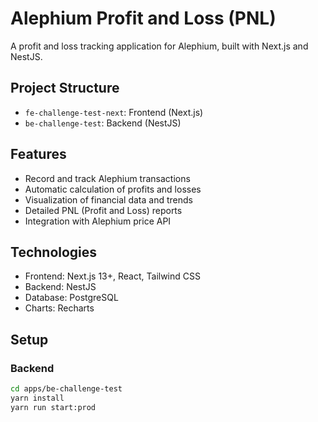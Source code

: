 # Alephium Profit and Loss (PNL)

A profit and loss tracking application for Alephium, built with Next.js and NestJS.

## Project Structure

- `fe-challenge-test-next`: Frontend (Next.js)
- `be-challenge-test`: Backend (NestJS)

## Features

- Record and track Alephium transactions
- Automatic calculation of profits and losses
- Visualization of financial data and trends
- Detailed PNL (Profit and Loss) reports
- Integration with Alephium price API

## Technologies

- Frontend: Next.js 13+, React, Tailwind CSS
- Backend: NestJS
- Database: PostgreSQL
- Charts: Recharts

## Setup

### Backend

```bash
cd apps/be-challenge-test
yarn install
yarn run start:prod
```
